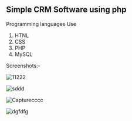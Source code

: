 <h2>Simple CRM Software using php</h2>

<p>Programming languages Use</p>
<ol>
  <li>HTNL</li>
  <li>CSS</li>
  <li>PHP</li>
  <li>MySQL</li>
</ol>

Screenshots:-

![11222](https://github.com/user-attachments/assets/4fd0eda0-6abf-47ad-81a6-aabf104015d3)

![sddd](https://github.com/user-attachments/assets/84712fd2-a2c2-4c05-87b1-9595c3eb7ac2)

![Capturecccc](https://github.com/user-attachments/assets/231e7a8e-d6ff-4fb9-80e2-de608b4e7299)

![dgfdfg](https://github.com/user-attachments/assets/07f3a455-1953-4257-b284-f0e0d9737c6f)
